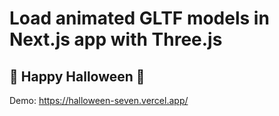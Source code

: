 # Load animated GLTF models in Next.js app with Three.js
## 🎃 Happy Halloween 🎃

Demo: <https://halloween-seven.vercel.app/>
